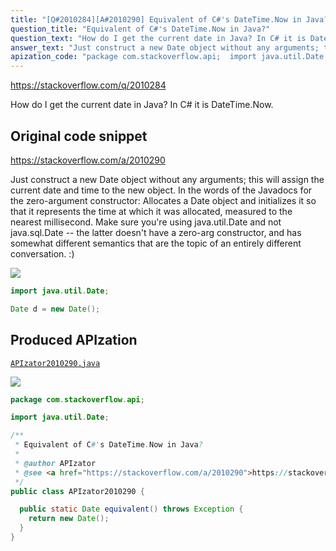 ```yaml
---
title: "[Q#2010284][A#2010290] Equivalent of C#'s DateTime.Now in Java?"
question_title: "Equivalent of C#'s DateTime.Now in Java?"
question_text: "How do I get the current date in Java? In C# it is DateTime.Now."
answer_text: "Just construct a new Date object without any arguments; this will assign the current date and time to the new object. In the words of the Javadocs for the zero-argument constructor: Allocates a Date object and initializes it so that it represents the time at which it was allocated, measured to the nearest millisecond. Make sure you're using java.util.Date and not java.sql.Date -- the latter doesn't have a zero-arg constructor, and has somewhat different semantics that are the topic of an entirely different conversation. :)"
apization_code: "package com.stackoverflow.api;  import java.util.Date;  /**  * Equivalent of C#'s DateTime.Now in Java?  *  * @author APIzator  * @see <a href=\"https://stackoverflow.com/a/2010290\">https://stackoverflow.com/a/2010290</a>  */ public class APIzator2010290 {    public static Date equivalent() throws Exception {     return new Date();   } }"
---
```


https://stackoverflow.com/q/2010284

How do I get the current date in Java?
In C# it is DateTime.Now.



## Original code snippet

https://stackoverflow.com/a/2010290

Just construct a new Date object without any arguments; this will assign the current date and time to the new object.
In the words of the Javadocs for the zero-argument constructor:
Allocates a Date object and initializes it so that it represents the time at which it was allocated, measured to the nearest millisecond.
Make sure you&#x27;re using java.util.Date and not java.sql.Date -- the latter doesn&#x27;t have a zero-arg constructor, and has somewhat different semantics that are the topic of an entirely different conversation. :)

<div class="code-logo"><img src="/stackoverflow.png" /></div>

```java
import java.util.Date;

Date d = new Date();
```

## Produced APIzation

[`APIzator2010290.java`](https://github.com/pasqualesalza/apization-temp/raw/main/data/search/APIzator2010290.java)

<div class="code-logo"><img src="/apizator.png" /></div>

```java
package com.stackoverflow.api;

import java.util.Date;

/**
 * Equivalent of C#'s DateTime.Now in Java?
 *
 * @author APIzator
 * @see <a href="https://stackoverflow.com/a/2010290">https://stackoverflow.com/a/2010290</a>
 */
public class APIzator2010290 {

  public static Date equivalent() throws Exception {
    return new Date();
  }
}

```